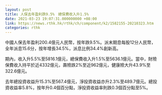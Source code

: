 ```yaml
---
layout: post
title: 人保去年盈利跌9.5%　總保費收入升1.5%
date: 2021-03-23 19:07:31.000000000 +08:00
link: https://news.rthk.hk/rthk/ch/component/k2/1582155-20210323.htm
categories: rthk
---
```


中國人保去年盈利200.4億元人民幣，按年跌9.5%。派末期息每股12分人民幣，全年派息15.6分，按年增長34.5%，派息比例34.4%創新高。

期內，收入升5.5%至5816.1億元，總保費收入升1.5%至5636.1億元。當中，財險保費收入持平於近4332億元，壽險跌2%至近962億元，健康險大升43.9%至322.6億元。

去年總投資收益升15.3%至567.4億元，淨投資收益亦升2.3%至489.7億元。總投資收益率5.8%，按年升0.4個百分點，淨投資收益率則跌0.3個百分點至5%。
